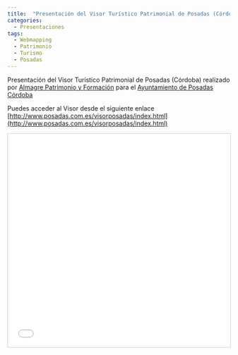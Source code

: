 ```yaml
---
title:  "Presentación del Visor Turístico Patrimonial de Posadas (Córdoba)"
categories: 
  - Presentaciones
tags:
  - Webmapping
  - Patrimonio
  - Turismo
  - Posadas
---
```

Presentación del Visor Turístico Patrimonial de Posadas (Córdoba) realizado por [Almagre Patrimonio y Formación](http://www.almagre.es) para el [Ayuntamiento de Posadas Córdoba](http://www.posadas.es/)

Puedes acceder al Visor desde el siguiente enlace [http://www.posadas.com.es/visorposadas/index.html](http://www.posadas.com.es/visorposadas/index.html) 

<iframe src="//www.slideshare.net/slideshow/embed_code/key/5ym7Qx3u5lgPID" width="595" height="485" frameborder="0" marginwidth="0" marginheight="0" scrolling="no" style="border:1px solid #CCC; border-width:1px; margin-bottom:5px; max-width: 100%;" allowfullscreen> </iframe> 
